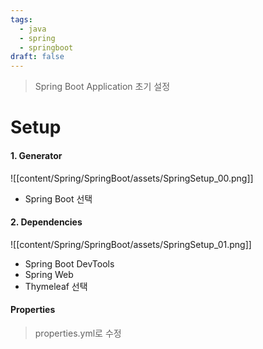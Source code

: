 ```yaml
---
tags:
  - java
  - spring
  - springboot
draft: false
---
```

> Spring Boot Application 초기 설정
# Setup
#### 1. Generator

![[content/Spring/SpringBoot/assets/SpringSetup_00.png]]
- Spring Boot 선택
#### 2. Dependencies
![[content/Spring/SpringBoot/assets/SpringSetup_01.png]]
- Spring Boot DevTools
- Spring Web
- Thymeleaf 선택
#### Properties
> properties.yml로 수정